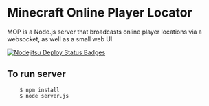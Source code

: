 Minecraft Online Player Locator
===============================

MOP is a Node.js server that broadcasts online player locations via a websocket, as well as a small web UI.

[![Nodejitsu Deploy Status Badges](https://webhooks.nodejitsu.com/scottwferg/vokal-mapserve.png)](https://webops.nodejitsu.com#scottwferg/webhooks)

## To run server
        $ npm install
        $ node server.js

